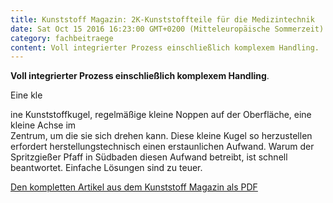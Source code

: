 ```yaml
---
title: Kunststoff Magazin: 2K-Kunststoffteile für die Medizintechnik
date: Sat Oct 15 2016 16:23:00 GMT+0200 (Mitteleuropäische Sommerzeit)
category: fachbeitraege
content: Voll integrierter Prozess einschließlich komplexem Handling.    Eine kleine Kunststoffkugel, regelmäßige kleine Noppen auf der Oberfläche, eine kleine Achse imZentrum, um die sie sich drehen kann. Diese kleine Kugel so herzustellen erfordert herstellungstechnisch einen erstaunlichen Aufwand. Warum der Spritzgießer Pfaff in Südbaden diesen Aufwand betreibt, ist schnell beantwortet. Einfache Lösungen sind zu teuer.    Den kompletten Artikel aus dem Kunststoff Magazin als PDF
---
```


<p><strong>Voll integrierter Prozess einschließlich komplexem Handling</strong>.</p>



Eine kle

<!--more-->

ine Kunststoffkugel, regelmäßige kleine Noppen auf der Oberfläche, eine kleine Achse im<br>Zentrum, um die sie sich drehen kann. Diese kleine Kugel so herzustellen erfordert herstellungstechnisch einen erstaunlichen Aufwand. Warum der Spritzgießer Pfaff in Südbaden diesen Aufwand betreibt, ist schnell beantwortet. Einfache Lösungen sind zu teuer.</p>



<p><a href="/downloads/KM_Oktober_2016_S26-28_web.pdf" target="_blank" rel="noreferrer noopener" aria-label=" (öffnet in neuem Tab)">Den kompletten Artikel aus dem Kunststoff Magazin als PDF</a></p>

